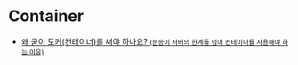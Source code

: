 # Container
- [왜 굳이 도커(컨테이너)를 써야 하나요? <small>(눈송이 서버의 한계를 넘어 컨테이너를 사용해야 하는 이유)</small>](https://www.44bits.io/ko/post/why-should-i-use-docker-container)
